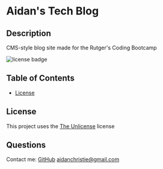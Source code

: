 # Aidan's Tech Blog

  ## Description
  CMS-style blog site made for the Rutger's Coding Bootcamp

  ![license badge](https://img.shields.io/badge/license-The%20Unlicense-green)  

  ## Table of Contents
  - [License](#license)

  ## License
  This project uses the [The Unlicense](https://choosealicense.com/licenses/unlicense/) license

  ## Questions
  Contact me:
  [GitHub](https://github.com/owlbag)
  [aidanchristie@gmail.com](mailto:aidanchristie@gmail.com)
  

